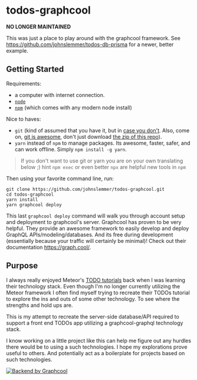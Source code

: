 # todos-graphcool

**NO LONGER MAINTAINED**

This was just a place to play around with the graphcool framework.  See https://github.com/johnslemmer/todos-db-prisma for a newer, better example.

## Getting Started

Requirements:
* a computer with internet connection.
* [`node`](https://nodejs.org/en/download/package-manager/)
* [`npm`](https://www.npmjs.com/get-npm) (which comes with any modern node install)

Nice to haves:
* `git` (kind of assumed that you have it, but in
  [case you don't](https://git-scm.com/book/en/v2/Getting-Started-Installing-Git).
  Also, come on, [git is awesome](https://github.com/johnslemmer/campaign-git),
  don't just download [the zip of this repo](https://github.com/johnslemmer/todos-graphcool/archive/master.zip)).
* `yarn` instead of `npm` to manage packages.  Its awesome, faster, safer,
  and can work offline.  Simply `npm install -g yarn`.

> If you don't want to use git or yarn you are on your own translating below ;) hint
`npm exec` or even better `npx` are helpful new tools in `npm`

Then using your favorite command line, run:

```
git clone https://github.com/johnslemmer/todos-graphcool.git
cd todos-graphcool
yarn install
yarn graphcool deploy
```

This last `graphcool deploy` command will walk you through account setup and deployment to
graphcool's server.  Graphcool has proven to be very helpful.  They provide an
awesome framework to easily develop and deploy GraphQL APIs/modeling/databases.
And its free during development (essentially because your traffic will certainly
be minimal)! Check out their documentation https://graph.cool/.

## Purpose

I always really enjoyed Meteor's [TODO tutorials](https://github.com/meteor/todos)
back when I was learning their technology stack. Even though I'm no longer
currently utilizing the Meteor framework I often find myself trying to recreate
their TODOs tutorial to explore the ins and outs of some other technology.  To
see where the strengths and hold ups are.

This is my attempt to recreate the server-side database/API required to support
a front end TODOs app utilizing a graphcool-graphql technology stack.

I know working on a little project like this can help me figure out any hurdles
there would be to using a such technologies.  I hope my explorations prove
useful to others. And potentially act as a boilerplate for projects based
on such technologies.

[![Backend by Graphcool](https://www.graph.cool/static/media/badge.10d1f6dd.svg)](https://graph.cool/)
